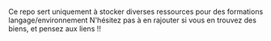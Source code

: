 Ce repo sert uniquement à stocker diverses ressources pour des formations langage/environnement
N'hésitez pas à en rajouter si vous en trouvez des biens, et pensez aux liens !! 
